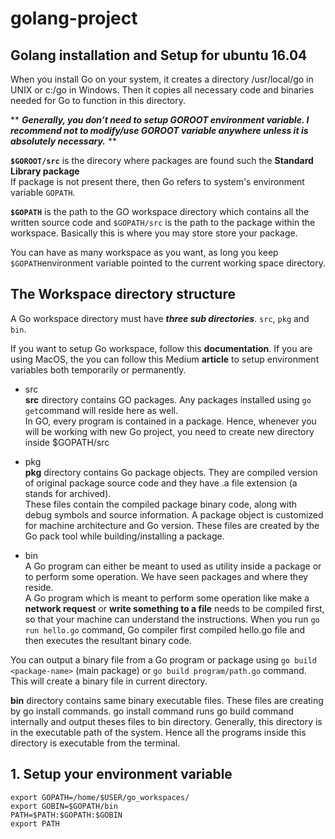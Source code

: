 # golang-project

## Golang installation and Setup for ubuntu 16.04

When you install Go on your system, it creates a directory /usr/local/go in UNIX or c:/go in Windows. Then it copies all necessary code and binaries needed for Go to function in this directory.

** ***Generally, you don’t need to setup GOROOT environment variable. I recommend not to modify/use GOROOT variable anywhere unless it is absolutely necessary.*** **

**```$GOROOT/src```**  is the direcory where packages are found such the **Standard Library package** <br/>
If package is not present there, then Go refers to system's environment variable ```GOPATH```.<br>

**```$GOPATH```** is the path to the GO workspace directory which contains all the written source code and ```$GOPATH/src``` is the path to the package within the workspace. Basically this is where you may store store your package. <br/>

You can have as many workspace as you want, as long you keep ```$GOPATH```environment variable pointed to the current working space directory. <br/>


## The Workspace directory structure

A Go workspace directory must have ***three sub directories***. ```src```, ```pkg``` and ```bin```. 

If you want to setup Go workspace, follow this **documentation**. If you are using MacOS, the you can follow this Medium **article** to setup environment variables both temporarily or permanently.<br/>

- src <br/>
**src** directory contains GO packages. Any packages installed using ```go get```command will reside here as well.<br/>
In GO, every program is contained in a package. Hence, whenever you will be working with new Go project, you need to create new directory inside $GOPATH/src

- pkg <br/>
**pkg** directory contains Go package objects. They are compiled version of original package source code and they have .a file extension (a stands for archived).<br/>
These files contain the compiled package binary code, along with debug symbols and source information. A package object is customized for machine architecture and Go version. These files are created by the Go pack tool while building/installing a package.

- bin <br/>
A Go program can either be meant to used as utility inside a package or to perform some operation. We have seen packages and where they reside.<br/>
A Go program which is meant to perform some operation like make a **network request** or **write something to a file** needs to be compiled first, so that your machine can understand the instructions. When you run ```go run hello.go``` command, Go compiler first compiled hello.go file and then executes the resultant binary code.

You can output a binary file from a Go program or package using ```go build <package-name>``` (main package) or ```go build program/path.go``` command. This will create a binary file in current directory.

**bin** directory contains same binary executable files. These files are creating by go install commands. go install command runs go build command internally and output theses files to bin directory. Generally, this directory is in the executable path of the system. Hence all the programs inside this directory is executable from the terminal.


## 1. Setup your environment variable
```
export GOPATH=/home/$USER/go_workspaces/
export GOBIN=$GOPATH/bin
PATH=$PATH:$GOPATH:$GOBIN
export PATH





